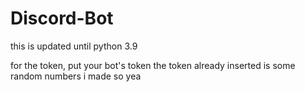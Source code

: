 # Discord-Bot


this is updated until python 3.9

for the token, put your bot's token
the token already inserted is some random numbers i made so yea
